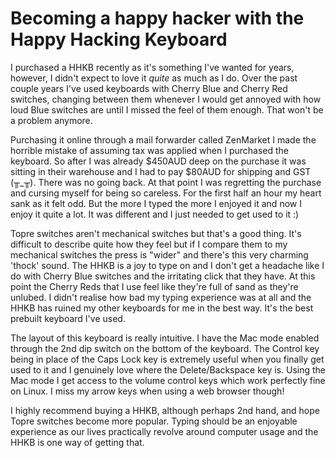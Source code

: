 # Becoming a happy hacker with the Happy Hacking Keyboard

I purchased a HHKB recently as it's something I've wanted for years, however, I didn't expect to love it *quite* as much as I do. Over the past couple years I've used keyboards with Cherry Blue and Cherry Red switches, changing between them whenever I would get annoyed with how loud Blue switches are until I missed the feel of them enough. That won't be a problem anymore.

Purchasing it online through a mail forwarder called ZenMarket I made the horrible mistake of assuming tax was applied when I purchased the keyboard. So after I was already $450AUD deep on the purchase it was sitting in their warehouse and I had to pay $80AUD for shipping and GST (╥_╥). There was no going back. At that point I was regretting the purchase and cursing myself for being so careless. For the first half an hour my heart sank as it felt odd. But the more I typed the more I enjoyed it and now I enjoy it quite a lot. It was different and I just needed to get used to it :)

Topre switches aren't mechanical switches but that's a good thing. It's difficult to describe quite how they feel but if I compare them to my mechanical switches the press is "wider" and there's this very charming 'thock' sound. The HHKB is a joy to type on and I don't get a headache like I do with Cherry Blue switches and the irritating click that they have. At this point the Cherry Reds that I use feel like they're full of sand as they're unlubed. I didn't realise how bad my typing experience was at all and the HHKB has ruined my other keyboards for me in the best way.
It's the best prebuilt keyboard I've used.

The layout of this keyboard is really intuitive. I have the Mac mode enabled through the 2nd dip switch on the bottom of the keyboard. The Control key being in place of the Caps Lock key is extremely useful when you finally get used to it and I genuinely love where the Delete/Backspace key is. Using the Mac mode I get access to the volume control keys which work perfectly fine on Linux. I miss my arrow keys when using a web browser though!

I highly recommend buying a HHKB, although perhaps 2nd hand, and hope Topre switches become more popular. Typing should be an enjoyable experience as our lives practically revolve around computer usage and the HHKB is one way of getting that.
